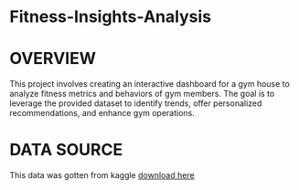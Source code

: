 # Fitness-Insights-Analysis
# OVERVIEW
This project involves creating an interactive dashboard for a gym house to analyze fitness metrics and behaviors of gym members. The goal is to leverage the provided dataset to identify trends, offer personalized recommendations, and enhance gym operations.
# DATA SOURCE
This data was gotten from kaggle
[download here](https://www.kaggle.com/datasets/nadeemajeedch/fitness-tracker-dataset)
